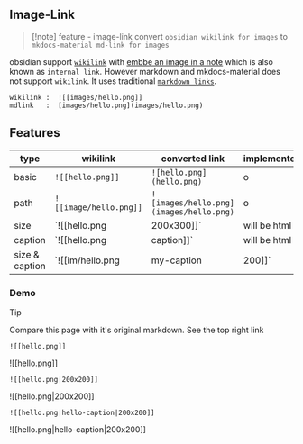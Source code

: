 ## Image-Link

> [!note]  feature - image-link
> convert `obsidian wikilink for images` to `mkdocs-material md-link for images`


obsidian support [`wikilink`](https://help.obsidian.md/Linking+notes+and+files/Internal+links) with [embbe an image in a note](https://help.obsidian.md/Linking+notes+and+files/Embedding+files#Embed+an+image+in+a+note) which is also known as `internal link`. However markdown and mkdocs-material does not support `wikilink`. It uses traditional [`markdown links`](https://squidfunk.github.io/mkdocs-material/reference/images/).

```text
wikilink :  ![[images/hello.png]] 
mdlink   :  [images/hello.png](images/hello.png)
```



## Features

| type           | wikilink                            | converted link                          | implemented |
| -------------- | ----------------------------------- | --------------------------------------- | --------- |
| basic          | `![[hello.png]]`                    | `![hello.png](hello.png)`               | o         |
| path           | `![[image/hello.png]]`              | `![images/hello.png](images/hello.png)` | o         |
| size           | `![[hello.png|200x300]]`            | will be html                            | x         |
| caption        | `![[hello.png|caption]]`            | will be html                            | x         |
| size & caption | `![[im/hello.png|my-caption|200]]` | will be html                            | x         |

### Demo

> [!tip]
> Compare this page with it's original markdown. See the top right link

`![[hello.png]]`


![[hello.png]]

`![[hello.png|200x200]]`

![[hello.png|200x200]]


`![[hello.png|hello-caption|200x200]]`

![[hello.png|hello-caption|200x200]]
